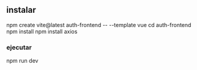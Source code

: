 ## instalar 
npm create vite@latest auth-frontend -- --template vue
cd auth-frontend
npm install
npm install axios


### ejecutar
npm run dev
